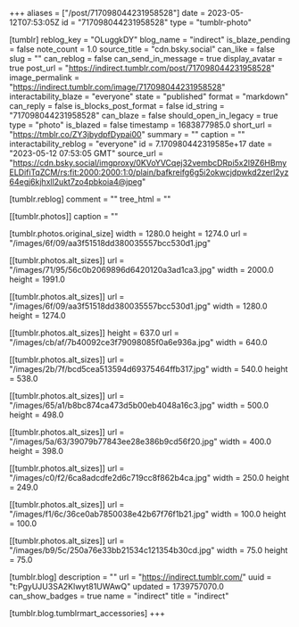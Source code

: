 +++
aliases = ["/post/717098044231958528"]
date = 2023-05-12T07:53:05Z
id = "717098044231958528"
type = "tumblr-photo"

[tumblr]
reblog_key = "OLuggkDY"
blog_name = "indirect"
is_blaze_pending = false
note_count = 1.0
source_title = "cdn.bsky.social"
can_like = false
slug = ""
can_reblog = false
can_send_in_message = true
display_avatar = true
post_url = "https://indirect.tumblr.com/post/717098044231958528"
image_permalink = "https://indirect.tumblr.com/image/717098044231958528"
interactability_blaze = "everyone"
state = "published"
format = "markdown"
can_reply = false
is_blocks_post_format = false
id_string = "717098044231958528"
can_blaze = false
should_open_in_legacy = true
type = "photo"
is_blazed = false
timestamp = 1683877985.0
short_url = "https://tmblr.co/ZY3jbydpfDypai00"
summary = ""
caption = ""
interactability_reblog = "everyone"
id = 7.170980442319585e+17
date = "2023-05-12 07:53:05 GMT"
source_url = "https://cdn.bsky.social/imgproxy/0KVoYVCqej32vembcDRpi5x2l9Z6HBmyELDifiTqZCM/rs:fit:2000:2000:1:0/plain/bafkreifg6g5i2okwcjdpwkd2zerl2yz64egj6kjhxll2ukt7zo4pbkoia4@jpeg"

[tumblr.reblog]
comment = ""
tree_html = ""

[[tumblr.photos]]
caption = ""

[tumblr.photos.original_size]
width = 1280.0
height = 1274.0
url = "/images/6f/09/aa3f51518dd380035557bcc530d1.jpg"

[[tumblr.photos.alt_sizes]]
url = "/images/71/95/56c0b2069896d6420120a3ad1ca3.jpg"
width = 2000.0
height = 1991.0

[[tumblr.photos.alt_sizes]]
url = "/images/6f/09/aa3f51518dd380035557bcc530d1.jpg"
width = 1280.0
height = 1274.0

[[tumblr.photos.alt_sizes]]
height = 637.0
url = "/images/cb/af/7b40092ce3f79098085f0a6e936a.jpg"
width = 640.0

[[tumblr.photos.alt_sizes]]
url = "/images/2b/7f/bcd5cea513594d69375464ffb317.jpg"
width = 540.0
height = 538.0

[[tumblr.photos.alt_sizes]]
url = "/images/65/a1/b8bc874ca473d5b00eb4048a16c3.jpg"
width = 500.0
height = 498.0

[[tumblr.photos.alt_sizes]]
url = "/images/5a/63/39079b77843ee28e386b9cd56f20.jpg"
width = 400.0
height = 398.0

[[tumblr.photos.alt_sizes]]
url = "/images/c0/f2/6ca8adcdfe2d6c719cc8f862b4ca.jpg"
width = 250.0
height = 249.0

[[tumblr.photos.alt_sizes]]
url = "/images/f1/6c/36ce0ab7850038e42b67f76f1b21.jpg"
width = 100.0
height = 100.0

[[tumblr.photos.alt_sizes]]
url = "/images/b9/5c/250a76e33bb21534c121354b30cd.jpg"
width = 75.0
height = 75.0

[tumblr.blog]
description = ""
url = "https://indirect.tumblr.com/"
uuid = "t:PgyUJU3SA2Klwyt81UWAwQ"
updated = 1739757070.0
can_show_badges = true
name = "indirect"
title = "indirect"

[tumblr.blog.tumblrmart_accessories]
+++
